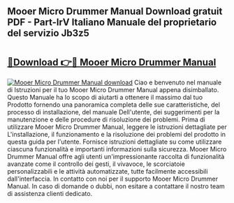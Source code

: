 ## Mooer Micro Drummer Manual Download gratuit PDF - Part-lrV Italiano Manuale del proprietario del servizio Jb3z5

# <h2><a href="http://dfbaki.blite.top/?on=Mooer+Micro+Drummer+Manual">🔗Download 👉🔴 Mooer Micro Drummer Manual</a></h2>

[![Mooer Micro Drummer Manual download](https://i.imgur.com/lujVjoI.png)](http://dfbaki.blite.top/?on=Mooer+Micro+Drummer+Manual)
Ciao e benvenuto nel manuale di Istruzioni per il tuo Mooer Micro Drummer Manual appena disimballato. Questo Manuale ha lo scopo di aiutarti a ottenere il massimo dal tuo Prodotto fornendo una panoramica completa delle sue caratteristiche, del processo di installazione, del manuale Dell'utente, dei suggerimenti per la manutenzione e delle procedure di risoluzione dei problemi. Prima di utilizzare Mooer Micro Drummer Manual, leggere le istruzioni dettagliate per L'installazione, il funzionamento e la risoluzione dei problemi del prodotto in questa guida per l'utente. Fornisce istruzioni dettagliate su come utilizzare ciascuna funzionalità e importanti informazioni sulla sicurezza. Mooer Micro Drummer Manual offre agli utenti un'impressionante raccolta di funzionalità avanzate come il controllo dei gesti, il vivavoce, le scorciatoie personalizzabili e le attività automatizzate, tutte facilmente accessibili dall'interfaccia. In contatto con noi per il supporto Mooer Micro Drummer Manual. In caso di domande o dubbi, non esitare a contattare il nostro team di assistenza clienti dedicato.
